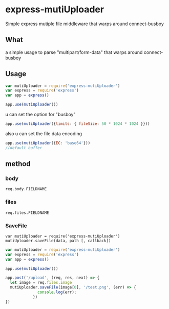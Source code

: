 # express-mutiUploader
Simple express mutiple file middleware that warps around connect-busboy

## What
a simple usage to parse "multipart/form-data" that warps around connect-busboy

## Usage

```js
var mutiUploader = require('express-mutiUploader')
var express = require('express')
var app = express()

app.use(mutiUploader())
```
u can set the option for "busboy"
```js
app.use(mutiUploader({limits: { fileSize: 50 * 1024 * 1024 }}))
```
also u can set the file data encoding
```js
app.use(mutiUploader({EC: 'base64'}))
//default buffer
```

## method

### body

```
req.body.FIELDNAME
```

### files

```
req.files.FIELDNAME
```

### SaveFile

```
var mutiUploader = require('express-mutiUploader')
mutiUploader.saveFile(data, path [, callback])

```

```js
var mutiUploader = require('express-mutiUploader')
var express = require('express')
var app = express()

app.use(mutiUploader())

app.post('/upload', (req, res, next) => {
  let image = req.files.image
  mutiUploader.saveFile(image[0], '/test.png', (err) => {
              console.log(err);
            })
})
```
